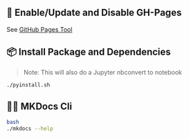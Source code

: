 ## 🚀 Enable/Update and Disable GH-Pages

See [GitHub Pages Tool](gh-pages.md)

## 📦️ Install Package and Dependencies

> Note: This will also do a Jupyter nbconvert to notebook

```bash
./pyinstall.sh
```

## 👨‍💻 MKDocs Cli

```bash
bash
./mkdocs --help
```


